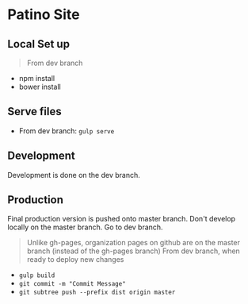 # Patino Site
## Local Set up
>From dev branch
 - npm install
 - bower install
## Serve files
 - From dev branch:
`gulp serve`
## Development
Development is done on the dev branch.
## Production
Final production version is pushed onto master branch. Don't develop locally on the master branch. Go to dev branch.
> Unlike gh-pages, organization pages on github are on the master branch (instead of the gh-pages branch)
> From dev branch, when ready to deploy new changes
  - `gulp build`
  - `git commit -m "Commit Message"`
  - `git subtree push --prefix dist origin master`
